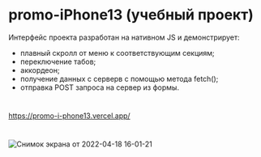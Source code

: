 # promo-iPhone13 (учебный проект)

Интерфейс проекта разработан на нативном JS и демонстрирует:

- плавный скролл от меню к соответствующим секциям;
- переключение табов;
- аккордеон;
- получение данных с серверв с помощью метода fetch();
- отправка POST запроса на сервер из формы.
#
https://promo-i-phone13.vercel.app/
#
![Снимок экрана от 2022-04-18 16-01-21](https://user-images.githubusercontent.com/84917609/163825107-8a99d3e6-a0cb-41ef-9500-4c175cd36606.png)

